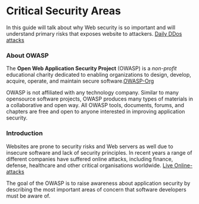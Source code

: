 # Critical Security Areas
In this guide will talk about why Web security is so important and will understand primary risks that exposes website to attackers. [Daily DDos attacks](http://www.digitalattackmap.com/#anim=1&color=0&country=ALL&list=0&time=17033&view=map)

### About OWASP

The __Open Web Application Security Project__ (OWASP) is a _non-profit_ educational
charity dedicated to enabling organizations to design, develop, acquire, operate, and maintain
secure software.[OWASP-Org](https://www.owasp.org)

OWASP is not affiliated with any technology company. Similar to many open­source software projects, OWASP produces many types of materials in a collaborative and open way. All OWASP tools, documents, forums, and chapters are free and open to
anyone interested in improving application security.

### Introduction

Websites are prone to security risks and Web servers as well due to insecure software and lack of security principles. In recent years a range of different companies have suffered online attacks, including finance, defense, healthcare and other critical organisations worldwide. [Live Online-attacks](http://map.norsecorp.com/#/)

The goal of the OWASP  is to raise awareness about application security by describing the most important areas of concern that software developers must be aware of.


